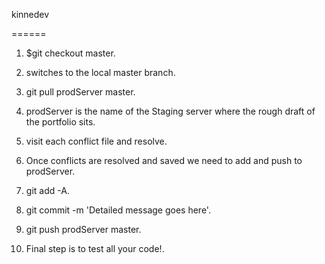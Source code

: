 kinnedev

======

1. $git checkout master.
2. switches to the local master branch.

3. git pull prodServer master.
4. prodServer is the name of the Staging server where the rough draft of the portfolio sits.

5. visit each conflict file and resolve. 

6. Once conflicts are resolved and saved we need to add and push to prodServer.
7. git add -A.
8. git commit -m 'Detailed message goes here'.
9. git push prodServer master.

10. Final step is to test all your code!.

